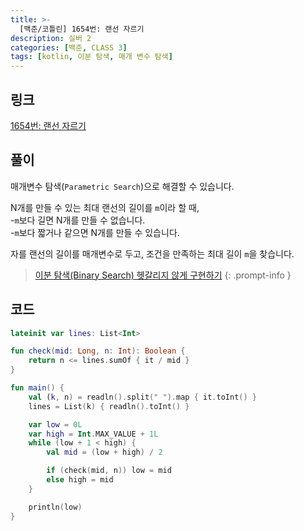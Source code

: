 ```yaml
---
title: >-
  [백준/코틀린] 1654번: 랜선 자르기
description: 실버 2
categories: [백준, CLASS 3]
tags: [kotlin, 이분 탐색, 매개 변수 탐색]
---
```


## 링크
[1654번: 랜선 자르기](https://www.acmicpc.net/problem/1654)

## 풀이
<span class="txt_bg">매개변수 탐색(`Parametric Search`)</span>으로 해결할 수 있습니다.

N개를 만들 수 있는 최대 랜선의 길이를 `m`이라 할 때,\
-`m`보다 길면 N개를 만들 수 없습니다.\
-`m`보다 짧거나 같으면 N개를 만들 수 있습니다.

자를 랜선의 길이를 매개변수로 두고, 조건을 만족하는 최대 길이 `m`을 찾습니다.

> [이분 탐색(Binary Search) 헷갈리지 않게 구현하기](https://www.acmicpc.net/blog/view/109)
{: .prompt-info }

## 코드
```kotlin
lateinit var lines: List<Int>

fun check(mid: Long, n: Int): Boolean {
    return n <= lines.sumOf { it / mid }
}

fun main() {
    val (k, n) = readln().split(" ").map { it.toInt() }
    lines = List(k) { readln().toInt() }

    var low = 0L
    var high = Int.MAX_VALUE + 1L
    while (low + 1 < high) {
        val mid = (low + high) / 2

        if (check(mid, n)) low = mid
        else high = mid
    }

    println(low)
}

```
